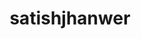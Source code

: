 ---
title: satishjhanwer
github: https://github.com/satishjhanwer
mode: light
transition: 3s
archetype:
  - Little Bit of Everything
---